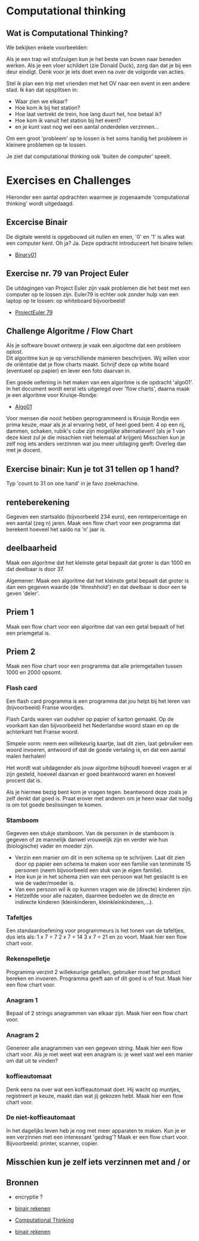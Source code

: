 # Computational thinking

## Wat is Computational Thinking?

We bekijken enkele voorbeelden:

Als je een trap wil stofzuigen kun je het beste van boven naar beneden werken. Als je een vloer schildert (zie Donald Duck), zorg dan dat je bij een deur eindigt. Denk voor je iets doet even na over de volgorde van acties.

Stel ik plan een trip met vrienden met het OV naar een event in een andere stad.
Ik kan dat opsplitsen in:
- Waar zien we elkaar?
- Hoe kom ik bij het station?  
- Hoe laat vertrekt de trein, hoe lang duurt het, hoe betaal ik?
- Hoe kom ik vanuit het station bij het event?
- en je kunt vast nog wel een aantal onderdelen verzinnen...

Om een groot 'probleem' op te lossen is het soms handig het probleem in kleinere problemen op te lossen.

Je ziet dat computational thinking ook 'buiten de computer' speelt.


# Exercises en Challenges

Hieronder een aantal opdrachten waarmee je zogenaamde 'computational thinking' wordt uitgedaagd.

## Excercise Binair

De digitale wereld is opgebouwd uit nullen en enen, '0' en '1' is alles wat een computer kent. Oh ja? Ja.
Deze opdracht introduceert het binaire tellen:

+ [Binary01](https://stasemsoft.github.io/softwarematerial/docs/computational/binary01.pdf)


## Exercise nr. 79 van Project Euler

De uitdagingen van Project Euler zijn vaak problemen die het best met een computer op te lossen zijn. Euler79 is echter ook zonder hulp van een laptop op te lossen: op whiteboard bijvoorbeeld!

+ [ProjectEuler 79](https://projecteuler.net/problem=79)



## Challenge Algoritme / Flow Chart


Als je software bouwt ontwerp je vaak een algoritme dat een probleem oplost.  
Dit algoritme kun je op verschillende manieren beschrijven. Wij willen voor de oriëntatie dat je flow charts maakt. Schrijf deze op white board (eventueel op papier) en lever een foto daarvan in.


Een goede oefening in het maken van een algoritme is de opdracht 'algo01'. In het document wordt eerst iets uitgelegd over 'flow charts', daarna maak je een algoritme voor Kruisje-Rondje:

+ [Algo01](https://stasemsoft.github.io/softwarematerial/docs/computational/algo01.pdf)

Voor mensen die nooit hebben geprogrammeerd is Kruisje Rondje een prima keuze, maar als je al ervaring hebt, of heel goed bent: 4 op een rij, dammen, schaken, rubik's cube zijn mogelijke alternatieven! (als je 1 van deze kiest zul je die misschien niet helemaal af krijgen)
Misschien kun je zelf nog iets anders verzinnen wat jou meer uitdaging geeft: Overleg dan met je docent.

## Exercise binair: Kun je tot 31 tellen op 1 hand?
Typ 'count to 31 on one hand' in je favo zoekmachine.  

## renteberekening

Gegeven een startsaldo (bijvoorbeeld 234 euro), een rentepercentage en een aantal (zeg n) jaren. Maak een flow chart voor een programma dat berekent hoeveel het saldo na 'n' jaar is.


## deelbaarheid

Maak een algoritme dat het kleinste getal bepaalt dat groter is dan 1000 en dat deelbaar is door 37.

Algemener:
Maak een algoritme dat het kleinste getal bepaalt dat groter is dan een gegeven waarde (de 'threshhold') en dat deelbaar is door een te geven 'deler'.


## Priem 1

Maak een flow chart voor een algoritme dat van een getal bepaalt of het een priemgetal is.

## Priem 2

Maak een flow chart voor een programma dat alle priemgetallen tussen 1000 en 2000 opsomt. 

### Flash card

Een flash card programma is een programma dat jou helpt bij
het leren van (bijvoorbeeld) Franse woordjes.

Flash Cards waren van oudsher op papier of karton gemaakt. Op de voorkant kan dan bijvoorbeeld het Nederlandse woord staan en op de achterkant het Franse woord.

Simpele vorm: neem een willekeurig kaartje, laat dit zien, laat gebruiker een woord invoeren,
antwoord of dat de goede vertaling is, en dat een aantal malen herhalen!

Het wordt wat uitdagender als jouw algoritme bijhoudt hoeveel vragen er al zijn gesteld,
hoeveel daarvan er goed beantwoord waren en hoeveel procent dat is.

Als je hiermee bezig bent kom je vragen tegen. beantwoord deze zoals je zelf denkt dat goed is.
Praat erover met anderen om je heen waar dat nodig is om tot goede beslissingen te komen. 


### Stamboom

Gegeven een stukje stamboom. Van de personen in de stamboom is gegeven of ze mannelijk danwel vrouwelijk zijn en verder wie hun (biologische) vader en moeder zijn.

- Verzin een manier om dit in een schema op te schrijven. Laat dit zien door op papier een schema te maken voor een familie van tenminste 15 personen (neem bijvoorbeeld een stuk van je eigen familie).
- Hoe kun je in het schema zien van een persoon wat het geslacht is en wie de vader/moeder is.
- Van een persoon wil ik op kunnen vragen wie de (directe) kinderen zijn.
- Hetzelfde voor alle nazaten, daarmee bedoelen we de directe en indirecte kinderen (kleinkinderen, kleinkleinkinderen,...).


### Tafeltjes
Een standaardoefening voor programmeurs is het tonen van de tafeltjes, dus iets als:
1 x 7 = 7
2 x 7 = 14
3 x 7 = 21
en zo voort.
Maak hier een flow chart voor.


### Rekenspelletje
Programma verzint 2 willekeurige getallen, gebruiker moet het product bereken en invoeren. Programma geeft aan of dit goed is of fout.
Maak hier een flow chart voor.

### Anagram 1
Bepaal of 2 strings anagrammen van elkaar zijn.
Maak hier een flow chart voor.

### Anagram 2
Genereer alle anagrammen van een gegeven string.
Maak hier een flow chart voor.
Als je niet weet wat een anagram is: je weet vast wel een manier om dat uit te vinden?


### koffieautomaat
Denk eens na over wat een koffieautomaat doet. Hij wacht op muntjes, registreert je keuze, maakt dan wat jij gekozen hebt. Maak hier een flow chart voor.

### De niet-koffieautomaat
In het dagelijks leven heb je nog met meer apparaten te maken. Kun je er een verzinnen met een interessant 'gedrag'? Maak er een flow chart voor. Bijvoorbeeld: printer, scanner, copier.


## Misschien kun je zelf iets verzinnen met and / or

## Bronnen

- encryptie ?
- [binair rekenen](https://csunplugged.org/en/topics/binary-numbers/unit-plan/how-binary-digits-work-junior/)

- [Computational Thinking](https://csunplugged.org/en/computational-thinking/)
- [binair rekenen](https://csunplugged.org/en/topics/binary-numbers/unit-plan/how-binary-digits-work-junior/)
